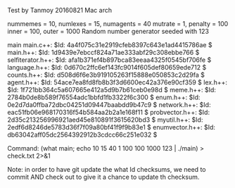 Test by Tanmoy
20160821
Mac arch

nummemes  = 10, numlexes  = 15, numagents = 40
mutrate = 1, penalty = 100
inner = 100, outer = 1000
Random number generator seeded with 123 

main
    main.c++: $Id: 4a4f075c31e2919cfeb8397c643e1ad4415786ae $
    main.h++: $Id: 1d9439e7ebccf824a71ae333abf29c308ebbe766 $
    selfiterator.h++: $Id: afa1b371ef4b897bca83eeaa4325f0545bf706fe $
    language.h++: $Id: 0d670c2ffc6ef143fc9014f605def80659ede712 $
    counts.h++: $Id: d508d6f6e3b919105263f15888e050853c2d29fa $
    agent.h++: $Id: 54ace7ea8fd8fb8b3f3d6600ec42a376e90cf359 $
    lex.h++: $Id: 1f721bb364c5a607665e412a5d9b7b61ceb0e98d $
    meme.h++: $Id: 2784b0de8b589f76554adc1bbfd1fb3322f6c300 $
    enum.h++: $Id: 0e2d7da0ffba72dbc04251d09447baabdd9b47c9 $
    network.h++: $Id: eac51fb06e968170316f54b584aa2b2a1e168f11 $
    probvector.h++: $Id: 2d35c213256996921aed45e810891f3615620bd3 $
    myutil.h++: $Id: 2edf6d8246de5783d36f7f09a80bf41f9f9b83e1 $
    enumvector.h++: $Id: db63042aff05dc2564392912b3cdcc66c251e032 $

Command:
(what main; echo 10 15 40 1 100 100 1000 123 | ./main) > check.txt 2>&1

Note: in order to have git update the what Id checksums, we need to
      commit AND check out to give it a chance to update th checksum.

